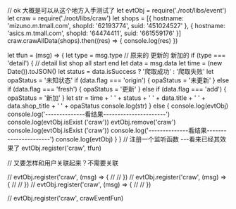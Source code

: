 // ok 大概是可以从这个地方入手测试了
let evtObj = require('./root/libs/event')
let craw = require('./root/libs/craw')
let shops = [{
  hostname: 'mizuno.m.tmall.com',
  shopId: '62193774',
  suid: '451024527'
}, {
  hostname: 'asics.m.tmall.com',
  shopId: '64474411',
  suid: '661559176'
}]
craw.crawAllData(shops).then((res) => {
  console.log(res)
})

let tfun = (msg) => {
  let type = msg.type
  // 原来的 更新的 新加的
  if (type === 'detail') { // detail list shop all start end
    let data = msg.data
    let time = (new Date()).toJSON()
    let status = data.isSuccess ? '爬取成功' : '爬取失败'
    let opaStatus = '未知状态'
    if (data.flag === 'origin') {
      opaStatus = '未更新'
    } else if (data.flag === 'fresh') {
      opaStatus = '更新'
    } else if (data.flag === 'add') {
      opaStatus = '新加'
    }
    let str = time + '  ' + status + '  ' + data.title + '  ' + data.shop_title + '  ' + opaStatus
    console.log(str)
  } else {
    console.log(evtObj)
    console.log('--------------看结果----------------------')
    console.log(evtObj.isExist ('craw'))
    evtObj.remove('craw')
    console.log(evtObj.isExist ('craw'))
    console.log('--------------看结果----------------------')
    console.log(evtObj)
  }
}
// 注册一个监听函数 ---看来已经其效果了
evtObj.register('craw', tfun)

// 又要怎样和用户关联起来？不需要关联

// evtObj.register('craw', (msg) => {
//
// })
// evtObj.register('craw', (msg) => {
//
// })
// evtObj.register('craw', (msg) => {
//
// })



// evtObj.register('craw', crawEventFun)


